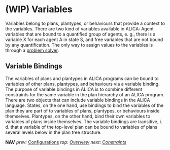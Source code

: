 # (WIP) Variables

Variables belong to plans, plantypes, or behaviours that provide a context to the variables. There are two kind of variables available in ALICA: Agent variables that are bound to a quantified group of agents, e. g., there is a variable X for each agent A in state S, and free variables that are not bound by any quantification. The only way to assign values to the variables is through a [problem solver](./solvers.md). 

## Variable Bindings

The variables of plans and plantypes in ALICA programs can be bound to variables of other plans, plantypes, and behaviours via a variable binding. The purpose of variable bindings in ALICA is to combine different constraints for the same variable in the plan hierarchy of an ALICA program. 
There are two objects that can include variable bindings in the ALICA language. States, on the one hand, use bindings to bind the variables of the plan they are part of to variables of plans, plantypes, or behaviours inside themselves. Plantypes, on the other hand, bind their own variables to variables of plans inside themselves. The variable bindings are transitive, i. d. that a variable of the top-level plan can be bound to variables of plans several levels below in the plan tree structure.

**NAV** *prev:* [Configurations](configurations.md) *top: [Overview](../README.md)* *next: [Constraints](constraints.md)*

